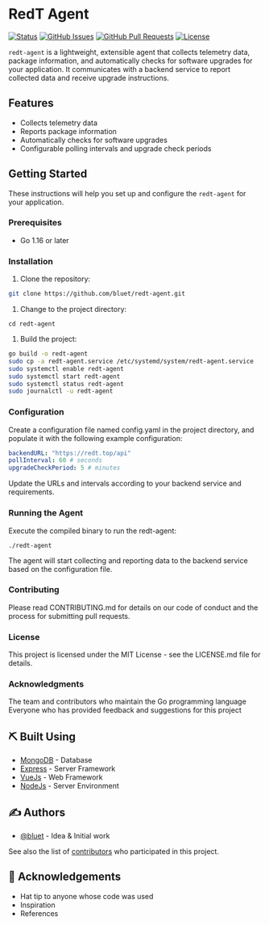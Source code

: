 # RedT Agent

[![Status](https://img.shields.io/badge/status-active-success.svg)]()
[![GitHub Issues](https://img.shields.io/github/issues/bluet/redt-agent.svg)](https://github.com/bluet/redt-agent/issues)
[![GitHub Pull Requests](https://img.shields.io/github/issues-pr/bluet/redt-agent.svg)](https://github.com/bluet/redt-agent/pulls)
[![License](https://img.shields.io/badge/license-MIT-blue.svg)](/LICENSE)

`redt-agent` is a lightweight, extensible agent that collects telemetry data, package information, and automatically checks for software upgrades for your application. It communicates with a backend service to report collected data and receive upgrade instructions.

## Features

- Collects telemetry data
- Reports package information
- Automatically checks for software upgrades
- Configurable polling intervals and upgrade check periods

## Getting Started

These instructions will help you set up and configure the `redt-agent` for your application.

### Prerequisites

- Go 1.16 or later

### Installation

1. Clone the repository:

```bash
git clone https://github.com/bluet/redt-agent.git

```
1. Change to the project directory:
```
cd redt-agent
```
1. Build the project:
```bash
go build -o redt-agent
sudo cp -a redt-agent.service /etc/systemd/system/redt-agent.service
sudo systemctl enable redt-agent
sudo systemctl start redt-agent
sudo systemctl status redt-agent
sudo journalctl -u redt-agent

```
### Configuration
Create a configuration file named config.yaml in the project directory, and populate it with the following example configuration:
```yaml
backendURL: "https://redt.top/api"
pollInterval: 60 # seconds
upgradeCheckPeriod: 5 # minutes
```

Update the URLs and intervals according to your backend service and requirements.

### Running the Agent
Execute the compiled binary to run the redt-agent:
```
./redt-agent
```
The agent will start collecting and reporting data to the backend service based on the configuration file.

### Contributing
Please read CONTRIBUTING.md for details on our code of conduct and the process for submitting pull requests.

### License
This project is licensed under the MIT License - see the LICENSE.md file for details.

### Acknowledgments
The team and contributors who maintain the Go programming language
Everyone who has provided feedback and suggestions for this project

## ⛏️ Built Using <a name = "built_using"></a>

- [MongoDB](https://www.mongodb.com/) - Database
- [Express](https://expressjs.com/) - Server Framework
- [VueJs](https://vuejs.org/) - Web Framework
- [NodeJs](https://nodejs.org/en/) - Server Environment

## ✍️ Authors <a name = "authors"></a>

- [@bluet](https://github.com/bluet) - Idea & Initial work

See also the list of [contributors](https://github.com/bluet/redt-agent/contributors) who participated in this project.

## 🎉 Acknowledgements <a name = "acknowledgement"></a>

- Hat tip to anyone whose code was used
- Inspiration
- References
